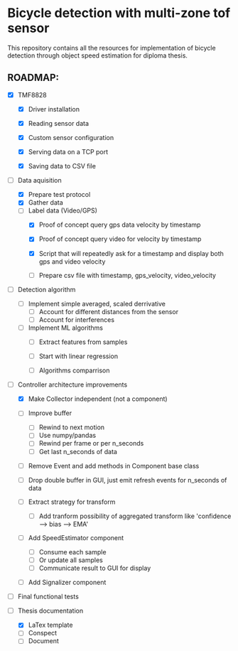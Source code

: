 # Bicycle detection with multi-zone tof sensor

This repository contains all the resources for implementation of bicycle detection through object speed estimation for diploma thesis.


## ROADMAP:


- [x] TMF8828
    - [x] Driver installation
    - [x] Reading sensor data
    - [x] Custom sensor configuration
    - [x] Serving data on a TCP port
    - [x] Saving data to CSV file


- [ ] Data aquisition
    - [x] Prepare test protocol
    - [x] Gather data
    - [ ] Label data (Video/GPS)
        - [x] Proof of concept query gps data velocity by timestamp
        - [x] Proof of concept query video for velocity by timestamp
        - [x] Script that will repeatedly ask for a timestamp and display both gps and video velocity
        - [ ] Prepare csv file with timestamp, gps_velocity, video_velocity


- [ ] Detection algorithm
    - [ ] Implement simple averaged, scaled derrivative
        - [ ] Account for different distances from the sensor
        - [ ] Account for interferences
    - [ ] Implement ML algorithms
        - [ ] Extract features from samples
        - [ ] Start with linear regression
        - [ ] Algorithms comparrison


- [ ] Controller architecture improvements
    - [x] Make Collector independent (not a component)
    - [ ] Improve buffer
        - [ ] Rewind to next motion
        - [ ] Use numpy/pandas
        - [ ] Rewind per frame or per n_seconds
        - [ ] Get last n_seconds of data
    - [ ] Remove Event and add methods in Component base class
    - [ ] Drop double buffer in GUI, just emit refresh events for n_seconds of data
    - [ ] Extract strategy for transform
        - [ ] Add tranform possibility of aggregated transform like 'confidence --> bias --> EMA'
    - [ ] Add SpeedEstimator component
        - [ ] Consume each sample
        - [ ] Or update all samples
        - [ ] Communicate result to GUI for display
    - [ ] Add Signalizer component


- [ ] Final functional tests


- [ ] Thesis documentation
    - [x] LaTex template
    - [ ] Conspect
    - [ ] Document
